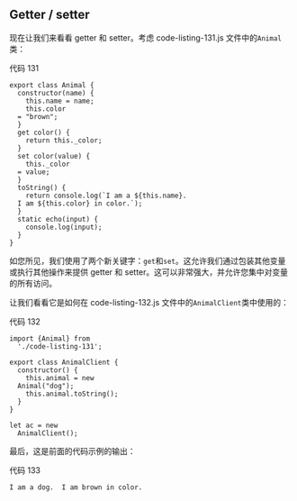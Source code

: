 ## Getter / setter

现在让我们来看看 getter 和 setter。考虑 code-listing-131.js 文件中的`Animal`类：

代码 131

```
export class Animal {
  constructor(name) {
    this.name = name;
    this.color
  = "brown";
  }
  get color() { 
    return this._color;
  }
  set color(value) {
    this._color
  = value;
  }
  toString() {
    return console.log(`I am a ${this.name}. 
  I am ${this.color} in color.`);
  }
  static echo(input) {
    console.log(input);
  }
}

```

如您所见，我们使用了两个新关键字：`get`和`set`。这允许我们通过包装其他变量或执行其他操作来提供 getter 和 setter。这可以非常强大，并允许您集中对变量的所有访问。

让我们看看它是如何在 code-listing-132.js 文件中的`AnimalClient`类中使用的：

代码 132

```
import {Animal} from
  './code-listing-131';

export class AnimalClient {
  constructor() {
    this.animal = new
  Animal("dog");
    this.animal.toString();
  }
}

let ac = new
  AnimalClient();

```

最后，这是前面的代码示例的输出：

代码 133

```
I am a dog.  I am brown in color.

```